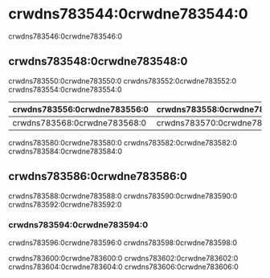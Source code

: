 # crwdns783544:0crwdne783544:0

<p class="description">crwdns783546:0crwdne783546:0</p>

## crwdns783548:0crwdne783548:0

crwdns783550:0crwdne783550:0 crwdns783552:0crwdne783552:0 crwdns783554:0crwdne783554:0

| crwdns783556:0crwdne783556:0 | crwdns783558:0crwdne783558:0 | crwdns783560:0crwdne783560:0 | crwdns783562:0crwdne783562:0 | crwdns783564:0crwdne783564:0 | crwdns783566:0crwdne783566:0 |
|:---------------------------- |:---------------------------- |:---------------------------- |:---------------------------- |:---------------------------- |:---------------------------- |
| crwdns783568:0crwdne783568:0 | crwdns783570:0crwdne783570:0 | crwdns783572:0crwdne783572:0 | crwdns783574:0crwdne783574:0 | crwdns783576:0crwdne783576:0 | crwdns783578:0crwdne783578:0 |

crwdns783580:0crwdne783580:0 crwdns783582:0crwdne783582:0 crwdns783584:0crwdne783584:0

## crwdns783586:0crwdne783586:0

crwdns783588:0crwdne783588:0 crwdns783590:0crwdne783590:0 crwdns783592:0crwdne783592:0

### crwdns783594:0crwdne783594:0

crwdns783596:0crwdne783596:0 crwdns783598:0crwdne783598:0

crwdns783600:0crwdne783600:0 crwdns783602:0crwdne783602:0 crwdns783604:0crwdne783604:0 crwdns783606:0crwdne783606:0